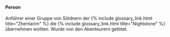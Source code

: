 ---
---

#### Person <i class="fas fa-user-alt"></i>

Anführer einer Gruppe von Söldnern der {% include glossary_link.html title="Zhentarim" %} die {% include glossary_link.html title="Nightstone" %} übernehmen wollten.
Wurde von den Abenteurern getötet.
